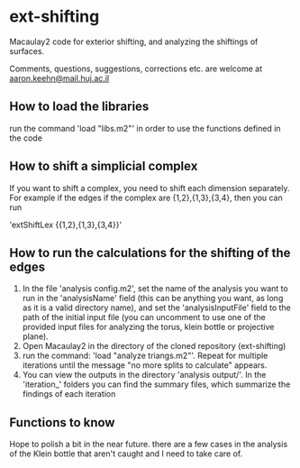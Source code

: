 # ext-shifting
Macaulay2 code for exterior shifting, and analyzing the shiftings of surfaces.

Comments, questions, suggestions, corrections etc. are welcome at aaron.keehn@mail.huj.ac.il

## How to load the libraries

run the command 'load "libs.m2"' in order to use the functions defined in the code

## How to shift a simplicial complex

If you want to shift a complex, you need to shift each dimension separately. For example if the edges if the complex are {1,2},{1,3},{3,4}, then you can run 

'extShiftLex {{1,2},{1,3},{3,4}}'

## How to run the calculations for the shifting of the edges
1. In the file 'analysis config.m2', set the name of the analysis you want to run in the 'analysisName' field (this can be anything you want, as long as it is a valid directory name), and set the 'analysisInputFile' field to the path of the initial input file (you can uncomment to use one of the provided input files for analyzing the torus, klein bottle or projective plane).
2. Open Macaulay2 in the directory of the cloned repository (ext-shifting)
3. run the command: 'load "analyze triangs.m2"'. Repeat for multiple iterations until the message "no more splits to calculate" appears.
4. You can view the outputs in the directory 'analysis output/<analysisName>'. In the 'iteration_<n>' folders you can find the summary files, which summarize the findings of each iteration

## Functions to know

Hope to polish a bit in the near future. there are a few cases in the analysis of the Klein bottle that aren't caught and I need to take care of.
